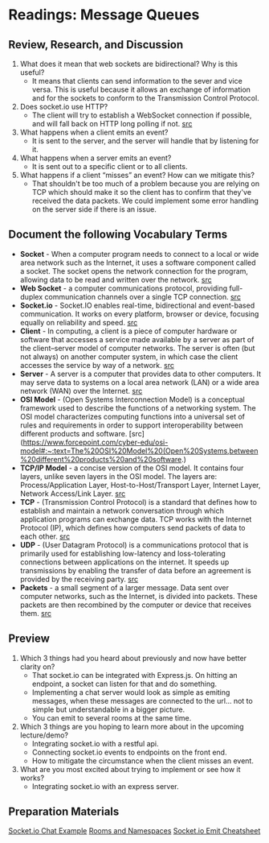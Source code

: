# Readings: Message Queues

## Review, Research, and Discussion

1. What does it mean that web sockets are bidirectional? Why is this useful?
    - It means that clients can send information to the sever and vice versa. This is useful because it allows an exchange of information and for the sockets to conform to the Transmission Control Protocol.
1. Does socket.io use HTTP?
    - The client will try to establish a WebSocket connection if possible, and will fall back on HTTP long polling if not. [src](https://socket.io/docs/v4/index.html)
1. What happens when a client emits an event?
    - It is sent to the server, and the server will handle that by listening for it.
1. What happens when a server emits an event?
    - It is sent out to a specific client or to all clients.
1. What happens if a client “misses” an event? How can we mitigate this?
    - That shouldn't be too much of a problem because you are relying on TCP which should make it so the client has to confirm that they've received the data packets. We could implement some error handling on the server side if there is an issue.

## Document the following Vocabulary Terms

- **Socket** - When a computer program needs to connect to a local or wide area network such as the Internet, it uses a software component called a socket. The socket opens the network connection for the program, allowing data to be read and written over the network. [src](https://techterms.com/definition/socket#:~:text=When%20a%20computer%20program%20needs,and%20written%20over%20the%20network.)
- **Web Socket** - a computer communications protocol, providing full-duplex communication channels over a single TCP connection. [src](https://en.wikipedia.org/wiki/WebSocket)
- **Socket.io** - Socket.IO enables real-time, bidirectional and event-based communication. It works on every platform, browser or device, focusing equally on reliability and speed. [src](https://socket.io/)
- **Client** - In computing, a client is a piece of computer hardware or software that accesses a service made available by a server as part of the client–server model of computer networks. The server is often (but not always) on another computer system, in which case the client accesses the service by way of a network. [src](https://en.wikipedia.org/wiki/Client_(computing)#:~:text=In%20computing%2C%20a%20client%20is,by%20way%20of%20a%20network.)
- **Server** - A server is a computer that provides data to other computers. It may serve data to systems on a local area network (LAN) or a wide area network (WAN) over the Internet. [src](https://techterms.com/definition/server#:~:text=A%20server%20is%20a%20computer,(WAN)%20over%20the%20Internet.&text=For%20example%2C%20a%20computer%20connected,%2C%20print%20server%2C%20or%20both.)
- **OSI Model** - (Open Systems Interconnection Model) is a conceptual framework used to describe the functions of a networking system. The OSI model characterizes computing functions into a universal set of rules and requirements in order to support interoperability between different products and software. [src](https://www.forcepoint.com/cyber-edu/osi-model#:~:text=The%20OSI%20Model%20(Open%20Systems,between%20different%20products%20and%20software.)
- **TCP/IP Model** - a concise version of the OSI model. It contains four layers, unlike seven layers in the OSI model. The layers are: Process/Application Layer, Host-to-Host/Transport Layer, Internet Layer, Network Access/Link Layer. [src](https://www.geeksforgeeks.org/tcp-ip-model/)
- **TCP** - (Transmission Control Protocol) is a standard that defines how to establish and maintain a network conversation through which application programs can exchange data. TCP works with the Internet Protocol (IP), which defines how computers send packets of data to each other. [src](https://searchnetworking.techtarget.com/definition/TCP#:~:text=TCP%20(Transmission%20Control%20Protocol)%20is,of%20data%20to%20each%20other.)
- **UDP** - (User Datagram Protocol) is a communications protocol that is primarily used for establishing low-latency and loss-tolerating connections between applications on the internet. It speeds up transmissions by enabling the transfer of data before an agreement is provided by the receiving party. [src](https://searchnetworking.techtarget.com/definition/UDP-User-Datagram-Protocol#:~:text=UDP%20(User%20Datagram%20Protocol)%20is,provided%20by%20the%20receiving%20party.)
- **Packets** - a small segment of a larger message. Data sent over computer networks, such as the Internet, is divided into packets. These packets are then recombined by the computer or device that receives them. [src](https://www.cloudflare.com/learning/network-layer/what-is-a-packet/#:~:text=In%20networking%2C%20a%20packet%20is,or%20device%20that%20receives%20them.)

## Preview

1. Which 3 things had you heard about previously and now have better clarity on?
    - That socket.io can be integrated with Express.js. On hitting an endpoint, a socket can listen for that and do something.
    - Implementing a chat server would look as simple as emiting messages, when these messages are connected to the url... not to simple but understandable in a bigger picture.
    - You can emit to several rooms at the same time.
1. Which 3 things are you hoping to learn more about in the upcoming lecture/demo?
    - Integrating socket.io with a restful api.
    - Connecting socket.io events to endpoints on the front end.
    - How to mitigate the circumstance when the client misses an event.
1. What are you most excited about trying to implement or see how it works?
    - Integrating socket.io with an express server.

## Preparation Materials

[Socket.io Chat Example](https://socket.io/get-started/chat/)
[Rooms and Namespaces](https://socket.io/docs/rooms-and-namespaces/)
[Socket.io Emit Cheatsheet](https://socket.io/docs/emit-cheatsheet/)